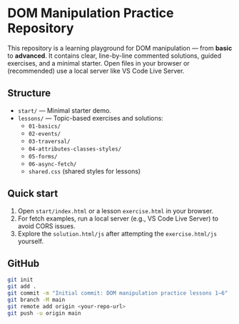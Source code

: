 # DOM Manipulation Practice Repository

This repository is a learning playground for DOM manipulation — from **basic** to **advanced**. It contains clear, line-by-line commented solutions, guided exercises, and a minimal starter.
Open files in your browser or (recommended) use a local server like VS Code Live Server.

## Structure
- `start/` — Minimal starter demo.
- `lessons/` — Topic-based exercises and solutions:
  - `01-basics/`
  - `02-events/`
  - `03-traversal/`
  - `04-attributes-classes-styles/`
  - `05-forms/`
  - `06-async-fetch/`
  - `shared.css` (shared styles for lessons)

## Quick start
1. Open `start/index.html` or a lesson `exercise.html` in your browser.
2. For fetch examples, run a local server (e.g., VS Code Live Server) to avoid CORS issues.
3. Explore the `solution.html/js` after attempting the `exercise.html/js` yourself.

## GitHub
```bash
git init
git add .
git commit -m "Initial commit: DOM manipulation practice lessons 1–6"
git branch -M main
git remote add origin <your-repo-url>
git push -u origin main
```
